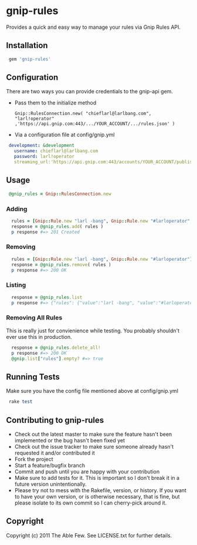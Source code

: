 # gnip-rules

Provides a quick and easy way to manage your rules via Gnip Rules API.

## Installation

```ruby
 gem 'gnip-rules'
```

## Configuration

There are two ways you can provide credentials to the gnip-api gem.

* Pass them to the initialize method

  `Gnip::RulesConnection.new( "chieflarl@larlbang.com", "larl!operator" ,'https://api.gnip.com:443/.../YOUR_ACCOUNT/.../rules.json' )`

* Via a configuration file at config/gnip.yml

```yaml
 development: &development
   username: chieflarl@larlbang.com
   password: larl!operator
   streaming_url:'https://api.gnip.com:443/accounts/YOUR_ACCOUNT/publishers/twitter/streams/track/Production/rules.json'
```

## Usage

```ruby
 @gnip_rules = Gnip::RulesConnection.new
```

### Adding

```ruby
  rules = [Gnip::Rule.new "larl -bang", Gnip::Rule.new "#larloperator", Gnip::Rule.new "larlygag" , "some_tag"]
  response = @gnip_rules.add( rules )
  p response #=> 201 Created
```

### Removing

```ruby
  rules = [Gnip::Rule.new "larl -bang", Gnip::Rule.new "#larloperator"]
  response = @gnip_rules.remove( rules )
  p response #=> 200 OK
```

### Listing

```ruby
  response = @gnip_rules.list
  p response #=> {"rules": {"value":"larl -bang", "value":"#larloperator"} }
```

### Removing All Rules

This is really just for convienience while testing. You probably shouldn't ever use this in production.

```ruby
  response = @gnip_rules.delete_all!
  p response #=> 200 OK
  @gnip.list["rules"].empty? #=> true
```

## Running Tests

Make sure you have the config file mentioned above at config/gnip.yml

```ruby
 rake test
```

## Contributing to gnip-rules

* Check out the latest master to make sure the feature hasn't been implemented or the bug hasn't been fixed yet
* Check out the issue tracker to make sure someone already hasn't requested it and/or contributed it
* Fork the project
* Start a feature/bugfix branch
* Commit and push until you are happy with your contribution
* Make sure to add tests for it. This is important so I don't break it in a future version unintentionally.
* Please try not to mess with the Rakefile, version, or history. If you want to have your own version, or is otherwise necessary, that is fine, but please isolate to its own commit so I can cherry-pick around it.

## Copyright

Copyright (c) 2011 The Able Few. See LICENSE.txt for
further details.



